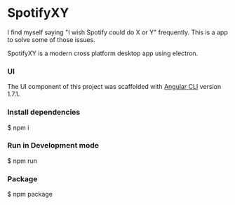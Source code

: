 # SpotifyXY

I find myself saying "I wish Spotify could do X or Y" frequently. This is a app to solve some of those issues.

SpotifyXY is a modern cross platform desktop app using electron.

### UI

The UI component of this project was scaffolded with [Angular CLI](https://github.com/angular/angular-cli) version 1.7.1.

### Install dependencies

$ npm i

### Run in Development mode

$ npm run

### Package

$ npm package
